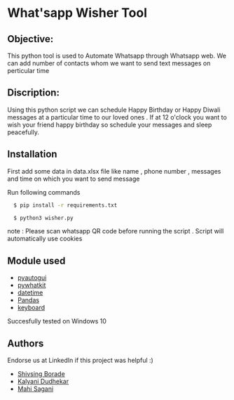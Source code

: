 
# What'sapp Wisher Tool

   
  
   
   
##  Objective:

This python tool is used to Automate Whatsapp through Whatsapp 
  web. We can add number of contacts whom we want to 
  send text messages on perticular time 

## Discription:
Using this python script we can schedule Happy Birthday or Happy Diwali messages at a particular 
time to our loved ones . If at 12 o'clock you want to wish your friend happy
birthday so schedule your messages and sleep peacefully.

  
## Installation

  First add some data in data.xlsx file like name , phone number ,
  messages and time on which you want to send message 

  Run following commands 
```bash
  $ pip install -r requirements.txt

  $ python3 wisher.py

``` 
note : Please scan whatsapp QR code before running the 
script . Script will automatically use cookies 
  
## Module used

 - [pyautogui](https://pypi.org/project/PyAutoGUI/)
 - [pywhatkit](https://pypi.org/project/pywhatkit/)
 - [datetime](https://pypi.org/project/datetime3/)
 - [Pandas](https://pypi.org/project/pandas/)
 - [ keyboard](https://pypi.org/project/keyboard/)


Succesfully tested on Windows 10 

  
## Authors
 
Endorse us at LinkedIn if this project was helpful :)
- [Shivsing Borade ](https://www.linkedin.com/in/shiv-borade-00697420a)
- [Kalyani Dudhekar](https://www.linkedin.com/in/kalyani-dudhekar-43247316b)
- [Mahi Sagani](https://www.linkedin.com/in/mahi-sagani-387689200)
  
